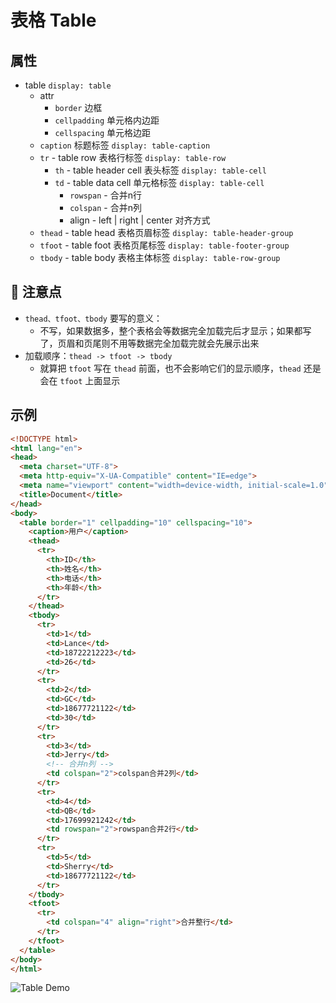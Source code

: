 # 表格 Table

## 属性

- table `display: table`
  - attr
    - `border` 边框
    - `cellpadding` 单元格内边距
    - `cellspacing` 单元格边距
  - `caption` 标题标签 `display: table-caption`
  - `tr` - table row 表格行标签 `display: table-row`
    - `th` - table header cell 表头标签 `display: table-cell`
    - `td` - table data cell 单元格标签 `display: table-cell`
      - `rowspan` - 合并n行
      - `colspan` - 合并n列
      - align - left | right | center 对齐方式
  - `thead` - table head 表格页眉标签 `display: table-header-group`
  - `tfoot` - table foot 表格页尾标签 `display: table-footer-group`
  - `tbody` - table body 表格主体标签 `display: table-row-group`

## 🌈 注意点

- `thead、tfoot、tbody` 要写的意义：
  - 不写，如果数据多，整个表格会等数据完全加载完后才显示；如果都写了，页眉和页尾则不用等数据完全加载完就会先展示出来
- 加载顺序：`thead -> tfoot -> tbody`
  - 就算把 `tfoot` 写在 `thead` 前面，也不会影响它们的显示顺序，`thead` 还是会在 `tfoot` 上面显示

## 示例

```html
<!DOCTYPE html>
<html lang="en">
<head>
  <meta charset="UTF-8">
  <meta http-equiv="X-UA-Compatible" content="IE=edge">
  <meta name="viewport" content="width=device-width, initial-scale=1.0">
  <title>Document</title>
</head>
<body>
  <table border="1" cellpadding="10" cellspacing="10">
    <caption>用户</caption>
    <thead>
      <tr>
        <th>ID</th>
        <th>姓名</th>
        <th>电话</th>
        <th>年龄</th>
      </tr>
    </thead>
    <tbody>
      <tr>
        <td>1</td>
        <td>Lance</td>
        <td>18722212223</td>
        <td>26</td>
      </tr>
      <tr>
        <td>2</td>
        <td>GC</td>
        <td>18677721122</td>
        <td>30</td>
      </tr>
      <tr>
        <td>3</td>
        <td>Jerry</td>
        <!-- 合并n列 -->
        <td colspan="2">colspan合并2列</td>
      </tr>
      <tr>
        <td>4</td>
        <td>QB</td>
        <td>17699921242</td>
        <td rowspan="2">rowspan合并2行</td>
      </tr>
      <tr>
        <td>5</td>
        <td>Sherry</td>
        <td>18677721122</td>
      </tr>
    </tbody>
    <tfoot>
      <tr>
        <td colspan="4" align="right">合并整行</td>
      </tr>
    </tfoot>
  </table>
</body>
</html>
```

![Table Demo](/images/表格Table/table-demo.png)
